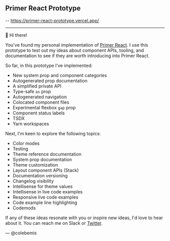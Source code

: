 ## Primer React Prototype
--
https://primer-react-prototype.vercel.app/

---

👋 Hi there!

You've found my personal implementation of [Primer React](https://primer.style/components). I use this prototype to test out my ideas about component APIs, tooling, and documentation to see if they are worth introducing into Primer React.

So far, in this prototype I've implemented:

- New system prop and component categories
- Autogenerated prop documentation
- A simplified private API
- Type-safe `as` prop
- Autogenerated navigation
- Colocated component files
- Experimental flexbox `gap` prop
- Component status labels
- TSDX
- Yarn workspaces

Next, I'm keen to explore the following topics:

- Color modes
- Testing
- Theme reference documentation
- System prop documentation
- Theme customization
- Layout component APIs (Stack)
- Documentation versioning
- Changelog visibility
- Intellisense for theme values
- Intellisense in live code examples
- Responsive live code examples
- Code example line highlighting
- Codemods

If any of these ideas resonate with you or inspire new ideas, I'd love to hear about it. You can reach me on Slack or [Twitter](https://twitter.com/twitter).

— @colebemis
